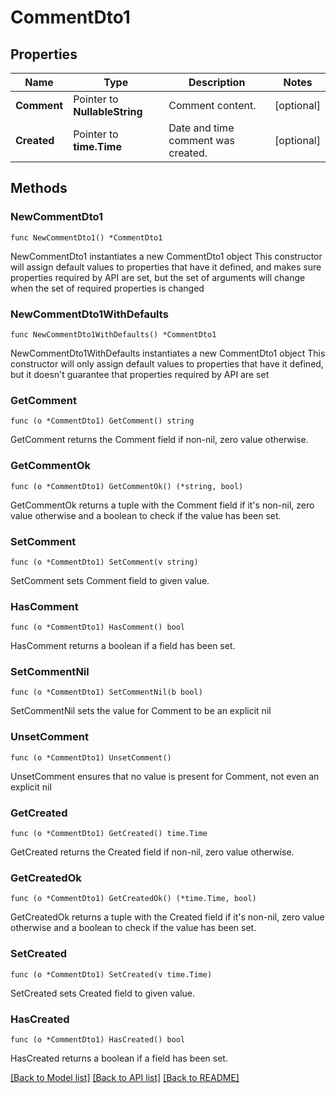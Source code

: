 # CommentDto1

## Properties

Name | Type | Description | Notes
------------ | ------------- | ------------- | -------------
**Comment** | Pointer to **NullableString** | Comment content. | [optional] 
**Created** | Pointer to **time.Time** | Date and time comment was created. | [optional] 

## Methods

### NewCommentDto1

`func NewCommentDto1() *CommentDto1`

NewCommentDto1 instantiates a new CommentDto1 object
This constructor will assign default values to properties that have it defined,
and makes sure properties required by API are set, but the set of arguments
will change when the set of required properties is changed

### NewCommentDto1WithDefaults

`func NewCommentDto1WithDefaults() *CommentDto1`

NewCommentDto1WithDefaults instantiates a new CommentDto1 object
This constructor will only assign default values to properties that have it defined,
but it doesn't guarantee that properties required by API are set

### GetComment

`func (o *CommentDto1) GetComment() string`

GetComment returns the Comment field if non-nil, zero value otherwise.

### GetCommentOk

`func (o *CommentDto1) GetCommentOk() (*string, bool)`

GetCommentOk returns a tuple with the Comment field if it's non-nil, zero value otherwise
and a boolean to check if the value has been set.

### SetComment

`func (o *CommentDto1) SetComment(v string)`

SetComment sets Comment field to given value.

### HasComment

`func (o *CommentDto1) HasComment() bool`

HasComment returns a boolean if a field has been set.

### SetCommentNil

`func (o *CommentDto1) SetCommentNil(b bool)`

 SetCommentNil sets the value for Comment to be an explicit nil

### UnsetComment
`func (o *CommentDto1) UnsetComment()`

UnsetComment ensures that no value is present for Comment, not even an explicit nil
### GetCreated

`func (o *CommentDto1) GetCreated() time.Time`

GetCreated returns the Created field if non-nil, zero value otherwise.

### GetCreatedOk

`func (o *CommentDto1) GetCreatedOk() (*time.Time, bool)`

GetCreatedOk returns a tuple with the Created field if it's non-nil, zero value otherwise
and a boolean to check if the value has been set.

### SetCreated

`func (o *CommentDto1) SetCreated(v time.Time)`

SetCreated sets Created field to given value.

### HasCreated

`func (o *CommentDto1) HasCreated() bool`

HasCreated returns a boolean if a field has been set.


[[Back to Model list]](../README.md#documentation-for-models) [[Back to API list]](../README.md#documentation-for-api-endpoints) [[Back to README]](../README.md)


